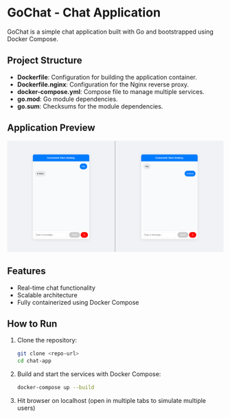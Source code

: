 # GoChat - Chat Application

GoChat is a simple chat application built with Go and bootstrapped using Docker Compose.

## Project Structure

- **Dockerfile**: Configuration for building the application container.
- **Dockerfile.nginx**: Configuration for the Nginx reverse proxy.
- **docker-compose.yml**: Compose file to manage multiple services.
- **go.mod**: Go module dependencies.
- **go.sum**: Checksums for the module dependencies.

## Application Preview

![GoChat Logo](gochat.png)

## Features

- Real-time chat functionality
- Scalable architecture
- Fully containerized using Docker Compose

## How to Run

1. Clone the repository:
   ```bash
   git clone <repo-url>
   cd chat-app
   ```

2. Build and start the services with Docker Compose:
      ```bash
   docker-compose up --build
   ```
3. Hit browser on localhost (open in multiple tabs to simulate multiple users)
